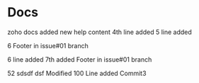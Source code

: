 # Docs
zoho docs
added new help content
4th line added
5 line added

6 Footer in issue#01 branch

6 line added
7th added Footer in issue#01 branch

52 sdsdf dsf Modified
100
Line added
Commit3
